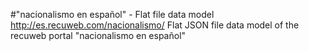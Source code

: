 #"nacionalismo en español" - Flat file data model
http://es.recuweb.com/nacionalismo/
Flat JSON file data model of the recuweb portal "nacionalismo en español"
